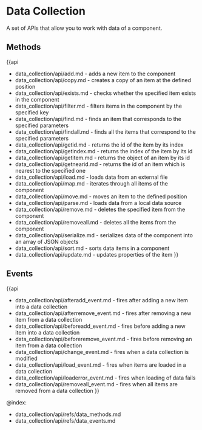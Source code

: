Data Collection
=====================

A set of APIs that allow you to work with data of a component.

Methods
-----------

{{api
- data_collection/api/add.md - adds a new item to the component
- data_collection/api/copy.md - creates a copy of an item at the defined position
- data_collection/api/exists.md - checks whether the specified item exists in the component
- data_collection/api/filter.md - filters items in the component by the specified key
- data_collection/api/find.md - finds an item that corresponds to the specified parameters
- data_collection/api/findall.md - finds all the items that correspond to the specified parameters
- data_collection/api/getid.md - returns the id of the item by its index
- data_collection/api/getindex.md - returns the index of the item by its id
- data_collection/api/getitem.md - returns the object of an item by its id
- data_collection/api/getnearid.md - returns the id of an item which is nearest to the specified one
- data_collection/api/load.md - loads data from an external file
- data_collection/api/map.md - iterates through all items of the component
- data_collection/api/move.md - moves an item to the defined position
- data_collection/api/parse.md - loads data from a local data source
- data_collection/api/remove.md - deletes the specified item from the component
- data_collection/api/removeall.md - deletes all the items from the component
- data_collection/api/serialize.md - serializes data of the component into an array of JSON objects
- data_collection/api/sort.md - sorts data items in a component
- data_collection/api/update.md - updates properties of the item
}}

Events
-------------

{{api
- data_collection/api/afteradd_event.md - fires after adding a new item into a data collection
- data_collection/api/afterremove_event.md - fires after removing a new item from a data collection
- data_collection/api/beforeadd_event.md - fires before adding a new item into a data collection
- data_collection/api/beforeremove_event.md - fires before removing an item from a data collection
- data_collection/api/change_event.md - fires when a data collection is modified
- data_collection/api/load_event.md - fires when items are loaded in a data collection
- data_collection/api/loaderror_event.md - fires when loading of data fails
- data_collection/api/removeall_event.md - fires when all items are removed from a data collection
}}



@index:
- data_collection/api/refs/data_methods.md
- data_collection/api/refs/data_events.md



